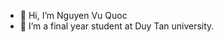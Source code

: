 - 👋 Hi, I’m Nguyen Vu Quoc
- 🌱 I’m a final year student at Duy Tan university.

<!--- Everything you can imagine is real --->
